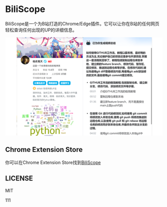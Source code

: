 # BiliScope

BiliScope是一个为B站打造的Chrome/Edge插件。它可以让你在B站的任何网页轻松查询任何出现的UP的详细信息。

[![example_img](https://github.com/gaogaotiantian/biliscope/blob/master/img/screenshot.png)](https://github.com/gaogaotiantian/biliscope/blob/master/img/screenshot.png)

## Chrome Extension Store

你可以在Chrome Extension Store找到[BiliScope](https://chrome.google.com/webstore/detail/biliscope/ekmbchepcdggpcbdpjpijphjiiiimfga)

## LICENSE

MIT 

111
